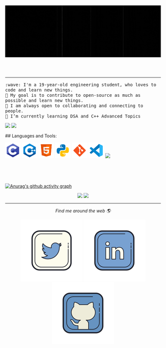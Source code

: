 <p align="center">
  <img width="1000px" src="readme.gif" alt="hello">
</p>
<br><br>

<hr>
<p>
  <samp>
    :wave: I'm a 19-year-old engineering student, who loves to code and learn new things. <br>
    🎯 My goal is to contribute to open-source as much as possible and learn new things.<br>
    🤝 I am always open to collaborating and connecting to people.<br>
    🌱 I’m currently learning DSA and C++ Advanced Topics<br>
 
  </samp>
  
  <img src="https://github.githubassets.com/images/mona-whisper.gif" width="27px"> ![](https://komarev.com/ghpvc/?username=Anuragmaurya-code)
  
</p>
## Languages and Tools:
<p align="left">
<img src="https://github.com/Anuragmaurya-code/Anuragmaurya-code/blob/master/assests/c.svg" height="50"/>
<img src="https://github.com/Anuragmaurya-code/Anuragmaurya-code/blob/master/assests/c%2B%2B.svg" height="50"/>
<img src="https://github.com/Anuragmaurya-code/Anuragmaurya-code/blob/master/assests/html.svg" height="50"/>
<img src="https://github.com/Anuragmaurya-code/Anuragmaurya-code/blob/master/assests/python.svg" height="50"/>
<img src="https://github.com/Anuragmaurya-code/Anuragmaurya-code/blob/master/assests/git.svg" height="50"/>
<img src="https://github.com/Anuragmaurya-code/Anuragmaurya-code/blob/master/assests/vscode.svg" height="50"/>
<img src="https://github.com/Anuragmaurya-code/Anuragmaurya-code/blob/master/assests/anconda.svg" height="50"/>

</p>
<br />
<br />

<br/>  

 [![Anurag's github activity graph](https://activity-graph.herokuapp.com/graph?username=Anuragmaurya-code&theme=xcode)](https://git.io/Anuragmaurya-code)
<p align="center">
	
  <img width="48%" src="https://github-readme-stats.vercel.app/api?username=Anuragmaurya-code&show_icons=true&theme=tokyonight" />
  <img width="48%" src="https://github-readme-streak-stats.herokuapp.com/?user=Anuragmaurya-code&theme=tokyonight" />
</p>

<hr>
<p align="center">
  <i>Find me around the web 🌎</i>
  <p align="center">
    <a href="https://twitter.com/Anurag_799" alt="Twitter"><img src="https://github.com/Anuragmaurya-code/Anuragmaurya-code/blob/master/assests/twitter.svg"></a>
    <a href="https://www.linkedin.com/in/anurag-maurya-32a88a200/" alt="Linkedin"><img src="https://github.com/Anuragmaurya-code/Anuragmaurya-code/blob/master/assests/linkedin.svg"></a>
    <a href="https://github.com/Anuragmaurya-code" alt="GitHub"><img src="https://github.com/Anuragmaurya-code/Anuragmaurya-code/blob/master/assests/github.svg"></a>
  </p>
</p>
